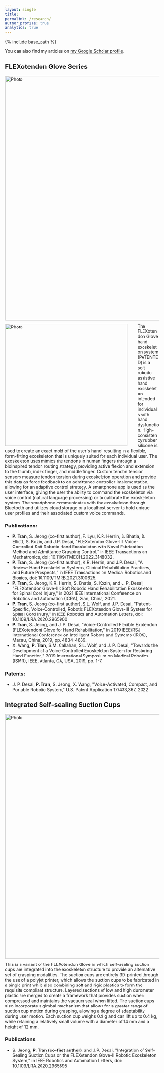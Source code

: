 ```yaml
---
layout: single
title:
permalink: /research/
author_profile: true
analytics: true
---
```


{% include base_path %}

You can also find my articles on [my Google Scholar profile](https://scholar.google.com/citations?user=q1Sd7GYAAAAJ&hl=en).
## FLEXotendon Glove Series
<img align="left" src="https://phillipytran.github.io/images/website exo picture1.png" alt="Photo" style="width: 800px; border-radius: 1px; padding: 1px 1px 10px 1px"/>
<img align="left" src="https://phillipytran.github.io/images/website exo picture2.jpg" alt="Photo" style="width: 400px; border-radius: 1px; padding: 1px 30px 1px 1px"/>
The FLEXotendon Glove hand exoskeleton system (PATENTED) is a soft robotic assistive hand exoskeleton intended for individuals with hand dysfunction. High-consistency rubber silicone is used to create an exact mold of the user's hand, resulting in a flexible, form-fitting exoskeleton that is uniquely suited for each individual user. The exoskeleton uses mimics the tendons in human fingers through a bioinspired tendon routing strategy, providing active flexion and extension to the thumb, index finger, and middle finger. Custom tendon tension sensors measure tendon tension during exoskeleton operation and provide this data as force feedback to an admittance controller implementation, allowing for an adaptive control strategy. A smartphone app is used as the user interface, giving the user the ability to command the exoskeleton via voice control (natural language processing) or to calibrate the exoskeleton system. The smartphone communicates with the exoskeleton through Bluetooth and utilizes cloud storage or a localhost server to hold unique user profiles and their associated custom voice commands.

### Publications:
* <b>P. Tran</b>, S. Jeong (co-first author), F. Lyu, K.R. Herrin, S. Bhatia, D. Elliott, S. Kozin, and J.P. Desai, "FLEXotendon Glove-III: Voice-Controlled Soft Robotic Hand Exoskeleton with Novel Fabrication Method and Admittance Grasping Control,” in IEEE Transactions on Mechatronics, doi: 10.1109/TMECH.2022.3148032.
* <b>P. Tran</b>, S. Jeong (co-first author), K.R. Herrin, and J.P. Desai, "A Review: Hand Exoskeleton Systems, Clinical Rehabilitation Practices, and Future Prospects,” in IEEE Transactions on Medical Robotics and Bionics, doi: 10.1109/TMRB.2021.3100625.
* <b>P. Tran</b>, S. Jeong, K.R. Herrin, S. Bhatia, S. Kozin, and J. P. Desai, "FLEXotendon Glove-III: Soft Robotic Hand Rehabilitation Exoskeleton for Spinal Cord Injury," in 2021 IEEE International Conference on Robotics and Automation (ICRA), Xian, China, 2021.
* <b>P. Tran</b>, S. Jeong (co-first author), S.L. Wolf, and J.P. Desai, "Patient-Specific, Voice-Controlled, Robotic FLEXotendon Glove-III System for Spinal Cord Injury,” in IEEE Robotics and Automation Letters, doi: 10.1109/LRA.2020.2965900
* <b>P. Tran</b>, S. Jeong, and J. P. Desai, "Voice-Controlled Flexible Exotendon (FLEXotendon) Glove for Hand Rehabilitation," in 2019 IEEE/RSJ International Conference on Intelligent Robots and Systems (IROS),  Macau, China, 2019, pp. 4834-4839.
* X. Wang, <b>P. Tran</b>, S.M. Callahan, S.L. Wolf, and J. P. Desai, "Towards the Development of a Voice-Controlled Exoskeleton System for Restoring Hand Function," 2019 International Symposium on Medical Robotics (ISMR), IEEE, Atlanta, GA, USA, 2019, pp. 1-7.

### Patents:
* J. P. Desai, <b>P. Tran</b>, S. Jeong, X. Wang, "Voice-Activated, Compact, and Portable Robotic System," U.S. Patent Application 17/433,367, 2022


## Integrated Self-sealing Suction Cups
<img align="left" src="https://phillipytran.github.io/images/website suction cup.png" alt="Photo" style="width: 800px; border-radius: 1px; padding: 1px 1px 10px 1px"/>
This is a variant of the FLEXotendon Glove in which self-sealing suction cups are integrated into the exoskeleton structure to provide an alternative set of grasping modalities. The suction cups are entirely 3D-printed through the use of a polyjet printer, which allows the suction cups to be fabricated in a single print while also combining soft and rigid plastics to form the requisite compliant structure. Layered sections of low and high durometer plastic are merged to create a framework that provides suction when compressed and maintains the vacuum seal when lifted. The suction cups also incorporate a gimbal mechanism that allows for a greater range of suction cup motion during grasping, allowing a degree of adaptability during user motion. Each suction cup weighs 0.9 g and can lift up to 0.4 kg, while retaining a relatively small volume with a diameter of 14 mm and a height of 12 mm.

### Publications
* S. Jeong, <b>P. Tran (co-first author)</b>, and J.P. Desai, "Integration of Self-Sealing Suction Cups on the FLEXotendon Glove-II Robotic Exoskeleton System," in IEEE Robotics and Automation Letters, doi: 10.1109/LRA.2020.2965895
